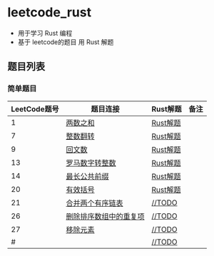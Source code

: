 # leetcode_rust

- 用于学习 Rust 编程
- 基于 leetcode的题目 用 Rust 解题

## 题目列表


### 简单题目

|LeetCode题号|题目连接|Rust解题|备注|
|---|---|---|---|
|1|[两数之和](https://leetcode-cn.com/problems/two-sum/)|[Rust解题]((./easy/two_sum/src/main.rs))||
|7|[整数翻转](https://leetcode-cn.com/problems/reverse-integer/)|[Rust解题]((./easy/reverse_integer/src/main.rs))||
|9|[回文数](https://leetcode-cn.com/problems/palindrome-number/)|[Rust解题](./easy/palindrome_number/src/main.rs)||
|13|[罗马数字转整数](https://leetcode-cn.com/problems/roman-to-integer)|[Rust解题](./easy/roman_to_integer/src/main.rs)||
|14|[最长公共前缀](https://leetcode-cn.com/problems/longest-common-prefix)|[Rust解题](./easy/longest_common_prefix/src/main.rs)||
|20|[有效括号](https://leetcode-cn.com/problems/valid-parentheses)|[Rust解题](./easy/valid_parentheses/src/main.rs)||
|21|[合并两个有序链表](https://leetcode-cn.com/problems/merge-two-sorted-lists/)|[//TODO]()||
|26|[删除排序数组中的重复项](https://leetcode-cn.com/problems/remove-duplicates-from-sorted-array/)|[//TODO]()||
|27|[移除元素](https://leetcode-cn.com/problems/remove-element/)|[//TODO]()||
|#|[](https://leetcode-cn.com/problems/)|[//TODO]()||


